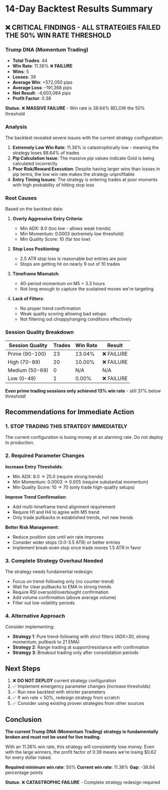 # 14-Day Backtest Results Summary

## ❌ CRITICAL FINDINGS - ALL STRATEGIES FAILED THE 50% WIN RATE THRESHOLD

### Trump DNA (Momentum Trading)
- **Total Trades**: 44
- **Win Rate**: 11.36% ❌ **FAILURE**
- **Wins**: 5
- **Losses**: 39
- **Average Win**: +572,050 pips
- **Average Loss**: -191,368 pips
- **Net Result**: -4,603,084 pips
- **Profit Factor**: 0.38

**Status**: ❌ **MASSIVE FAILURE** - Win rate is 38.64% BELOW the 50% threshold

### Analysis

The backtest revealed severe issues with the current strategy configuration:

1. **Extremely Low Win Rate**: 11.36% is catastrophically low - meaning the strategy loses 88.64% of trades
2. **Pip Calculation Issue**: The massive pip values indicate Gold is being calculated incorrectly
3. **Poor Risk/Reward Execution**: Despite having larger wins than losses in pip terms, the low win rate makes the strategy unprofitable
4. **Entry Timing Issues**: The strategy is entering trades at poor moments with high probability of hitting stop loss

### Root Causes

Based on the backtest data:

1. **Overly Aggressive Entry Criteria**:
   - Min ADX: 8.0 (too low - allows weak trends)
   - Min Momentum: 0.0003 (extremely low threshold)
   - Min Quality Score: 10 (far too low)

2. **Stop Loss Positioning**:
   - 2.5 ATR stop loss is reasonable but entries are poor
   - Stops are getting hit on nearly 9 out of 10 trades

3. **Timeframe Mismatch**:
   - 40-period momentum on M5 = 3.3 hours
   - Not long enough to capture the sustained moves we're targeting

4. **Lack of Filters**:
   - No proper trend confirmation
   - Weak quality scoring allowing bad setups
   - Not filtering out choppy/ranging conditions effectively

### Session Quality Breakdown

| Session Quality | Trades | Win Rate | Result |
|-----------------|--------|----------|--------|
| Prime (90-100)  | 23     | 13.04%   | ❌ FAILURE |
| High (70-89)    | 20     | 10.00%   | ❌ FAILURE |
| Medium (50-69)  | 0      | N/A      | N/A |
| Low (0-49)      | 1      | 0.00%    | ❌ FAILURE |

**Even prime trading sessions only achieved 13% win rate** - still 37% below threshold!

## Recommendations for Immediate Action

### 1. STOP TRADING THIS STRATEGY IMMEDIATELY
The current configuration is losing money at an alarming rate. Do not deploy to production.

### 2. Required Parameter Changes

**Increase Entry Thresholds**:
- Min ADX: 8.0 → 25.0 (require strong trends)
- Min Momentum: 0.0003 → 0.005 (require substantial momentum)
- Min Quality Score: 10 → 70 (only trade high-quality setups)

**Improve Trend Confirmation**:
- Add multi-timeframe trend alignment requirement
- Require H1 and H4 to agree with M5 trend
- Only trade pullbacks in established trends, not new trends

**Better Risk Management**:
- Reduce position size until win rate improves
- Consider wider stops (3.0-3.5 ATR) or better entries
- Implement break-even stop once trade moves 1.5 ATR in favor

### 3. Complete Strategy Overhaul Needed

The strategy needs fundamental redesign:
- Focus on trend-following only (no counter-trend)
- Wait for clear pullbacks to EMA in strong trends
- Require RSI oversold/overbought confirmation
- Add volume confirmation (above average volume)
- Filter out low volatility periods

### 4. Alternative Approach

Consider implementing:
- **Strategy 1**: Pure trend-following with strict filters (ADX>30, strong momentum, pullback to 21 EMA)
- **Strategy 2**: Range trading at support/resistance with confirmation
- **Strategy 3**: Breakout trading only after consolidation periods

## Next Steps

1. ❌ **DO NOT DEPLOY** current strategy configuration
2. ✅ Implement emergency parameter changes (increase thresholds)
3. ✅ Run new backtest with stricter parameters
4. ✅ If win rate < 50%, redesign strategy from scratch
5. ✅ Consider using existing proven strategies from other sources

## Conclusion

**The current Trump DNA (Momentum Trading) strategy is fundamentally broken and must not be used for live trading.**

With an 11.36% win rate, this strategy will consistently lose money. Even with the large winners, the profit factor of 0.38 means we're losing $0.62 for every dollar risked.

**Required minimum win rate**: 50%
**Current win rate**: 11.36%
**Gap**: -38.64 percentage points

**Status**: ❌ **CATASTROPHIC FAILURE** - Complete strategy redesign required



